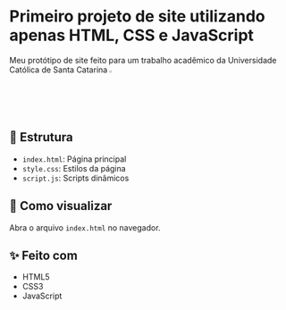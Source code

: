 # Primeiro projeto de site utilizando apenas HTML, CSS e JavaScript

Meu protótipo de site feito para um trabalho acadêmico da Universidade Católica de Santa Catarina <img src="https://encrypted-tbn0.gstatic.com/images?q=tbn:ANd9GcSW2xPsSgqLyDRN0gQYsdcF2nMZE6n9Fnsarg&s" alt="logo católica" style="width: 2%;"/>


## 📁 Estrutura
- `index.html`: Página principal
- `style.css`: Estilos da página
- `script.js`: Scripts dinâmicos

## 🚀 Como visualizar
Abra o arquivo `index.html` no navegador.

## ✨ Feito com
- HTML5
- CSS3
- JavaScript
